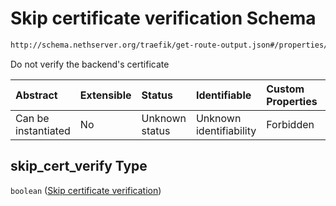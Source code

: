 # Skip certificate verification Schema

```txt
http://schema.nethserver.org/traefik/get-route-output.json#/properties/skip_cert_verify
```

Do not verify the backend's certificate

| Abstract            | Extensible | Status         | Identifiable            | Custom Properties | Additional Properties | Access Restrictions | Defined In                                                                      |
| :------------------ | :--------- | :------------- | :---------------------- | :---------------- | :-------------------- | :------------------ | :------------------------------------------------------------------------------ |
| Can be instantiated | No         | Unknown status | Unknown identifiability | Forbidden         | Allowed               | none                | [get-route-output.json\*](traefik/get-route-output.json "open original schema") |

## skip\_cert\_verify Type

`boolean` ([Skip certificate verification](get-route-output-properties-skip-certificate-verification.md))
